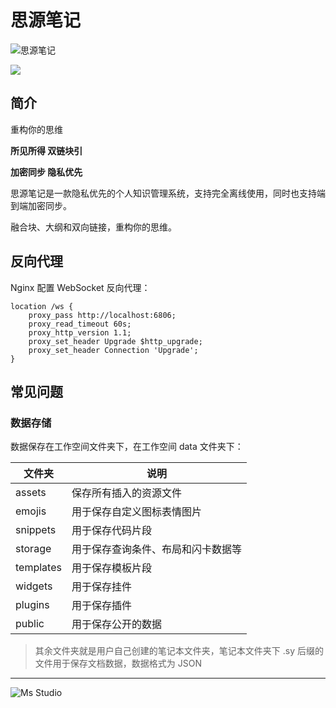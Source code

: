 # 思源笔记

![思源笔记](https://file.lifebus.top/imgs/siyuan_b3log_cover.png)

![](https://img.shields.io/badge/%E6%96%B0%E7%96%86%E8%90%8C%E6%A3%AE%E8%BD%AF%E4%BB%B6%E5%BC%80%E5%8F%91%E5%B7%A5%E4%BD%9C%E5%AE%A4-%E6%8F%90%E4%BE%9B%E6%8A%80%E6%9C%AF%E6%94%AF%E6%8C%81-blue)

## 简介

重构你的思维

**所见所得 双链块引**

**加密同步 隐私优先**

思源笔记是一款隐私优先的个人知识管理系统，支持完全离线使用，同时也支持端到端加密同步。

融合块、大纲和双向链接，重构你的思维。

## 反向代理

Nginx 配置 WebSocket 反向代理：

```shell
location /ws {
    proxy_pass http://localhost:6806;
    proxy_read_timeout 60s;
    proxy_http_version 1.1;
    proxy_set_header Upgrade $http_upgrade;
    proxy_set_header Connection 'Upgrade';
}
```

## 常见问题

### 数据存储

数据保存在工作空间文件夹下，在工作空间 data 文件夹下：

| 文件夹       | 说明                |
|-----------|-------------------|
| assets    | 保存所有插入的资源文件       |
| emojis    | 用于保存自定义图标表情图片     |
| snippets  | 用于保存代码片段          |
| storage   | 用于保存查询条件、布局和闪卡数据等 |
| templates | 用于保存模板片段          |
| widgets   | 用于保存挂件            |
| plugins   | 用于保存插件            |
| public    | 用于保存公开的数据         |

> 其余文件夹就是用户自己创建的笔记本文件夹，笔记本文件夹下 .sy 后缀的文件用于保存文档数据，数据格式为 JSON

---

![Ms Studio](https://file.lifebus.top/imgs/ms_blank_001.png)
